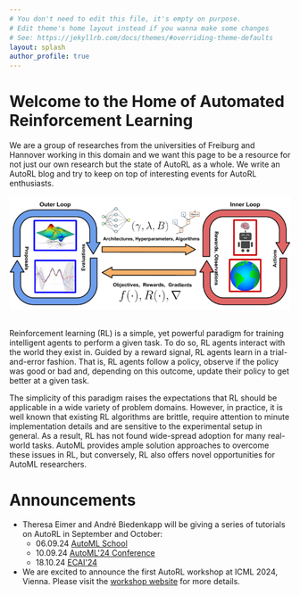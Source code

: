 ```yaml
---
# You don't need to edit this file, it's empty on purpose.
# Edit theme's home layout instead if you wanna make some changes
# See: https://jekyllrb.com/docs/themes/#overriding-theme-defaults
layout: splash
author_profile: true
---
```


# Welcome to the Home of Automated Reinforcement Learning

We are a group of researches from the universities of Freiburg and Hannover working in this domain and we want this page to be a resource for not just our own research but the state of AutoRL as a whole. 
We write an AutoRL blog and try to keep on top of interesting events for AutoRL enthusiasts. 

<center>
    <img src="/assets/images/autorl.png" alt="Visualization of the AutoRL Loop" />
</center>
<br>

Reinforcement learning (RL) is a simple, yet powerful paradigm for training intelligent agents to perform a given task. To do so, RL agents interact with the world they exist in. Guided by a reward signal, RL agents learn in a trial-and-error fashion. That is, RL agents follow a policy, observe if the policy was good or bad and, depending on this outcome, update their policy to get better at a given task.

The simplicity of this paradigm raises the expectations that RL should be applicable in a wide variety of problem domains. However, in practice, it is well known that existing RL algorithms are brittle, require attention to minute implementation details and are sensitive to the experimental setup in general. As a result, RL has not found wide-spread adoption for many real-world tasks. AutoML provides ample solution approaches to overcome these issues in RL, but conversely, RL also offers novel opportunities for AutoML researchers.


# Announcements
* Theresa Eimer and André Biedenkapp will be giving a series of tutorials on AutoRL in September and October:
  * 06.09.24 [AutoML School](https://www.automlschool.org/)
  * 10.09.24 [AutoML'24 Conference](https://2024.automl.cc/?page_id=1575)
  * 18.10.24 [ECAI'24](https://www.ecai2024.eu/programme/tutorials)
* We are excited to announce the first AutoRL workshop at ICML 2024, Vienna.
  Please visit the [workshop website](https://autorlworkshop.github.io/) for more details.
